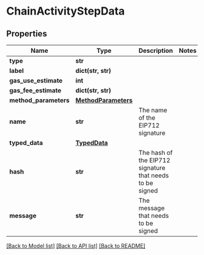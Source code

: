 # ChainActivityStepData

## Properties
Name | Type | Description | Notes
------------ | ------------- | ------------- | -------------
**type** | **str** |  | 
**label** | **dict(str, str)** |  | 
**gas_use_estimate** | **int** |  | 
**gas_fee_estimate** | **dict(str, str)** |  | 
**method_parameters** | [**MethodParameters**](MethodParameters.md) |  | 
**name** | **str** | The name of the EIP712 signature | 
**typed_data** | [**TypedData**](TypedData.md) |  | 
**hash** | **str** | The hash of the EIP712 signature that needs to be signed | 
**message** | **str** | The message that needs to be signed | 

[[Back to Model list]](../README.md#documentation-for-models) [[Back to API list]](../README.md#documentation-for-api-endpoints) [[Back to README]](../README.md)


